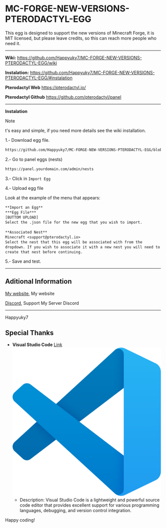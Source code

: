 # MC-FORGE-NEW-VERSIONS-PTERODACTYL-EGG

This egg is designed to support the new versions of Minecraft Forge, it is MIT licensed, but please leave credits, so this can reach more people who need it.

----

**Wiki:** https://github.com/Happyuky7/MC-FORGE-NEW-VERSIONS-PTERODACTYL-EGG/wiki

**Instalation:** https://github.com/Happyuky7/MC-FORGE-NEW-VERSIONS-PTERODACTYL-EGG/#instalation

**Pterodactyl Web** https://pterodactyl.io/

**Pterodactyl Github** https://github.com/pterodactyl/panel

-------

**Instalation**

> [!NOTE]
> t's easy and simple, if you need more details see the wiki installation.

1.- Download egg file.

```bash
https://github.com/Happyuky7/MC-FORGE-NEW-VERSIONS-PTERODACTYL-EGG/blob/master/egg-forge-minecraft--new-versions-1-20-or-up---by-happyuky7.json
```

2.- Go to panel eggs (nests)

```bash
https://panel.yourdomain.com/admin/nests
```

3.- Click in `Import Egg`

4.- Upload egg file

Look at the example of the menu that appears:

```img
**Import an Egg**
***Egg File***
[BUTTOM UPLOAD]
Select the .json file for the new egg that you wish to import.

**Associated Nest**
Minecraft <support@pterodactyl.io>
Select the nest that this egg will be associated with from the dropdown. If you wish to associate it with a new nest you will need to create that nest before continuing.
```

5.- Save and test.

---

## Aditional Information 

[My website](https://happy7.xyz), My website

[Discord](https://discord.gg/3EebYUyeUX), Support My Server Discord

---

Happyuky7

## Special Thanks

- **Visual Studio Code** [Link](https://code.visualstudio.com/)
  ![Visual Studio Code Logo](./vscode.png)
  - Description: Visual Studio Code is a lightweight and powerful source code editor that provides excellent support for various programming languages, debugging, and version control integration.

Happy coding!

